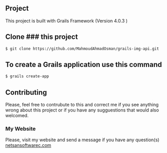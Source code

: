 ## Project
This project is built with Grails Framework (Version 4.0.3 )
## Clone ### this project

```bash
$ git clone https://github.com/MahmoudAhmadOsman/grails-img-api.git
```

## To create a Grails application use this command

```bash
$ grails create-app 
```


## Contributing
Please, feel free to contrubute to this and correct me if you see anything wrong about this project or if you have any sugguestions that would also welcomed. 



### My Website
 Please, visit my website and send a message if you have any question(s)
[netsansoftwarec.com](https://www.netsansoftware.com/)
